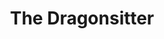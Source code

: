 ---
title: The Dragonsitter
categories: gamejam
layout: game
post-image: " "
description:
tags:
heading: "Take care of a dragon."
summary: "The Dragonsitter is a Tamagotchi inspired game, made for the 'Keep it alive' theme. <small>(Ludum Dare 46)</small>"
icon: https://am3pap005files.storage.live.com/y4mdtGGxzjC5aczK0ImPcRbdSoD-7X7wROw3ekh7YojIWnvZoMMNb9uEgIDSZcgV9WR9a3jWAk5jSpKD4NT_PdRIgY9boPq8eKjunnzLNpiUKP58Y22juQjLp5FMchCMoQBVkOr9w9uSuPnAYeA60NMcmL85h_RR5yF3ccqB-VmAVipotW1KnR9Eqx3-nDo2F4l?width=1920&height=1634&cropmode=none
showreel: 
itch: https://horsehead.itch.io/keep-it-alive
isgameembed: true
gameembed: https://itch.io/embed-upload/2159156
widgetembed: 
status: "Done"
projecttype: "Game Jam"
duration: "72 Hours"
tools: ['Unity', 'Photoshop', 'Maya']
roles: ['Programming', 'UI', 'Design', '3D']
credits: ['Amy Elliott', 'Joe Shanahan', '+2 others']
---